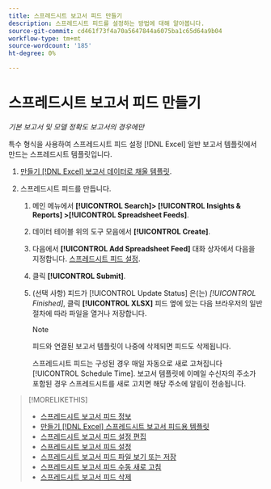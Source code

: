 ```yaml
---
title: 스프레드시트 보고서 피드 만들기
description: 스프레드시트 피드를 설정하는 방법에 대해 알아봅니다.
source-git-commit: cd461f73f4a70a5647844a6075ba1c65d64a9b04
workflow-type: tm+mt
source-wordcount: '185'
ht-degree: 0%

---
```


# 스프레드시트 보고서 피드 만들기

*기본 보고서 및 모델 정확도 보고서의 경우에만*

특수 형식을 사용하여 스프레드시트 피드 설정 [!DNL Excel] 일반 보고서 템플릿에서 만드는 스프레드시트 템플릿입니다.

1. [만들기 [!DNL Excel] 보고서 데이터로 채울 템플릿](spreadsheet-feed-create-excel-template.md).

2. 스프레드시트 피드를 만듭니다.

   1. 메인 메뉴에서 **[!UICONTROL Search]> [!UICONTROL Insights & Reports] >[!UICONTROL Spreadsheet Feeds]**.

   1. 데이터 테이블 위의 도구 모음에서 **[!UICONTROL Create]**.

   1. 다음에서 **[!UICONTROL Add Spreadsheet Feed]** 대화 상자에서 다음을 지정합니다. [스프레드시트 피드 설정](spreadsheet-feed-settings.md).

   1. 클릭 **[!UICONTROL Submit]**.

   1. (선택 사항) 피드가 [!UICONTROL Update Status] 은(는) *[!UICONTROL Finished]*, 클릭 **[!UICONTROL XLSX]** 피드 옆에 있는 다음 브라우저의 일반 절차에 따라 파일을 열거나 저장합니다.

      >[!NOTE]
      >
      >피드와 연결된 보고서 템플릿이 나중에 삭제되면 피드도 삭제됩니다.

      스프레드시트 피드는 구성된 경우 매일 자동으로 새로 고쳐집니다 [!UICONTROL Schedule Time]. 보고서 템플릿에 이메일 수신자의 주소가 포함된 경우 스프레드시트를 새로 고치면 해당 주소에 알림이 전송됩니다.

>[!MORELIKETHIS]
>
>* [스프레드시트 보고서 피드 정보](spreadsheet-feed-about.md)
>* [만들기 [!DNL Excel] 스프레드시트 보고서 피드용 템플릿](spreadsheet-feed-create-excel-template.md)
>* [스프레드시트 보고서 피드 설정 편집](spreadsheet-feed-edit.md)
>* [스프레드시트 보고서 피드 설정](spreadsheet-feed-settings.md)
>* [스프레드시트 보고서 피드 파일 보기 또는 저장](spreadsheet-feed-view-or-save.md)
>* [스프레드시트 보고서 피드 수동 새로 고침](spreadsheet-feed-refresh.md)
>* [스프레드시트 보고서 피드 삭제](spreadsheet-feed-delete.md)

